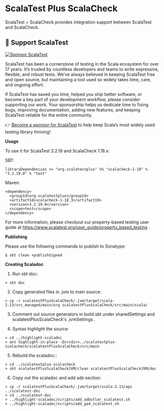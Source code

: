 # ScalaTest Plus ScalaCheck
ScalaTest + ScalaCheck provides integration support between ScalaTest and ScalaCheck.

💖 Support ScalaTest
--------------------

[![Sponsor ScalaTest](https://img.shields.io/badge/sponsor-scalatest-ff69b4?logo=github-sponsors)](https://github.com/sponsors/scalatest)

ScalaTest has been a cornerstone of testing in the Scala ecosystem for over 17 years. It’s trusted by countless developers and teams to write expressive, flexible, and robust tests. We’ve always believed in keeping ScalaTest free and open source, but maintaining a tool used so widely takes time, care, and ongoing effort.

If ScalaTest has saved you time, helped you ship better software, or become a key part of your development workflow, please consider supporting our work. Your sponsorship helps us dedicate time to fixing bugs, improving documentation, adding new features, and keeping ScalaTest reliable for the entire community.

👉 [Become a sponsor for ScalaTest](https://github.com/sponsors/scalatest) to help keep Scala’s most widely used testing library thriving!

**Usage**

To use it for ScalaTest 3.2.19 and ScalaCheck 1.18.x: 

SBT: 

```
libraryDependencies += "org.scalatestplus" %% "scalacheck-1-18" % "3.2.19.0" % "test"
```

Maven: 

```
<dependency>
  <groupId>org.scalatestplus</groupId>
  <artifactId>scalacheck-1-18_3</artifactId>
  <version>3.2.19.0</version>
  <scope>test</scope>
</dependency>
```

For more information, please checkout our property-based testing user guide at https://www.scalatest.org/user_guide/property_based_testing .

**Publishing**

Please use the following commands to publish to Sonatype: 

```
$ sbt clean +publishSigned
```

**Creating Scaladoc**

1. Run sbt doc: 

```
> sbt doc
```

2. Copy generated files in .jvm to main source: 

```
> cp -r scalatestPlusScalaCheck/.jvm/target/scala-2.13/src_managed/main/org scalatestPlusScalaCheck/src/main/scala/
```

3. Comment out source generators in build.sbt under sharedSettings and scalatestPlusScalaCheck's .jvmSettings .

4. Syntax highlight the source: 

```
> cd ../highlight-scaladoc
> ant highlight-in-place -Dsrcdir=../scalatestplus-scalacheck/scalatestPlusScalaCheck/src/main
```
5. Rebuild the scaladoc:: 

```
> cd ../scalatestplus-scalacheck
> sbt scalatestPlusScalaCheckJVM/clean scalatestPlusScalaCheckJVM/doc
```

6. Copy out the scaladoc and add ads section: 

```
> cp -r scalatestPlusScalaCheck/.jvm/target/scala-2.13/api ../scalatest-doc
> cd ../scalatest-doc
> ../highlight-scaladoc/scripts/add_adbutler_scalatest.sh
> ../highlight-scaladoc/scripts/add_ga4_scalatest.sh
```